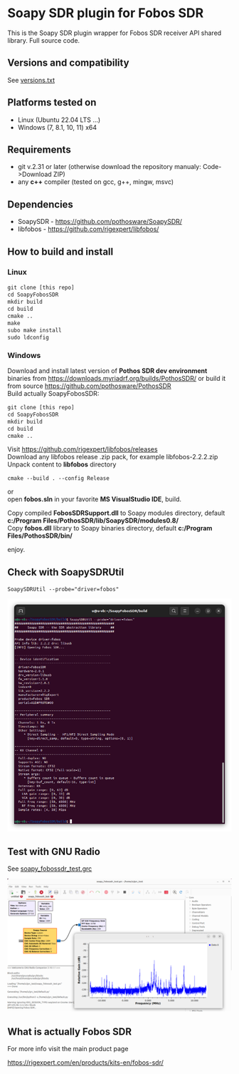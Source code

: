 # Soapy SDR plugin for Fobos SDR

This is the Soapy SDR plugin wrapper for Fobos SDR receiver API shared library. Full source code.


## Versions and compatibility

See [versions.txt](versions.txt)

## Platforms tested on

- Linux (Ubuntu 22.04 LTS ...)
- Windows (7, 8.1, 10, 11) x64

## Requirements

- git v.2.31 or later (otherwise download the repository manualy: Code->Download ZIP)
- any **c++** compiler (tested on gcc, g++, mingw, msvc) 

## Dependencies

* SoapySDR - https://github.com/pothosware/SoapySDR/
* libfobos - https://github.com/rigexpert/libfobos/

## How to build and install

### Linux
```
git clone [this repo]
cd SoapyFobosSDR
mkdir build
cd build
cmake ..
make
subo make install
sudo ldconfig
```
### Windows
Download and install latest version of **Pothos SDR dev environment** binaries from https://downloads.myriadrf.org/builds/PothosSDR/
or build it from source https://github.com/pothosware/PothosSDR<br />
Build actually SoapyFobosSDR:
```
git clone [this repo]
cd SoapyFobosSDR
mkdir build
cd build
cmake ..
```
Visit https://github.com/rigexpert/libfobos/releases<br />
Download any libfobos release .zip pack, for example  libfobos-2.2.2.zip<br />
Unpack content to **libfobos** directory<br />
```
cmake --build . --config Release
```
or<br />
open **fobos.sln** in your favorite **MS VisualStudio IDE**, build.<br />

Copy compiled **FobosSDRSupport.dll** to Soapy modules directory, default **c:/Program Files/PothosSDR/lib/SoapySDR/modules0.8/**<br />
Copy **fobos.dll** library to Soapy binaries directory, default **c:/Program Files/PothosSDR/bin/**<br />

enjoy.<br />

## Check with SoapySDRUtil
```
SoapySDRUtil --probe="driver=fobos"
```

<img src="./showimg/Screenshot001.png" scale="100%"/><br />

## Test with GNU Radio

See [soapy_fobossdr_test.grc](test/soapy_fobossdr_test.grc)

<img src="./showimg/Screenshot002.png" scale="100%"/><br />


## What is actually Fobos SDR

For more info visit the main product page

https://rigexpert.com/en/products/kits-en/fobos-sdr/
